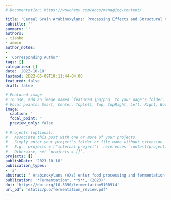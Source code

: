 ```yaml
---
# Documentation: https://wowchemy.com/docs/managing-content/

title: 'Cereal Grain Arabinoxylans: Processing Effects and Structural Changes during Food and Beverage Fermentations'
subtitle: ''
summary: ''
authors:
- tianbo
- admin
author_notes:
- 
- 'Corresponding Author'
tags: []
categories: []
date: '2023-10-18'
lastmod: 2022-05-09T10:11:44-04:00
featured: false
draft: false

# Featured image
# To use, add an image named `featured.jpg/png` to your page's folder.
# Focal points: Smart, Center, TopLeft, Top, TopRight, Left, Right, BottomLeft, Bottom, BottomRight.
image:
  caption: ''
  focal_point: ''
  preview_only: false

# Projects (optional).
#   Associate this post with one or more of your projects.
#   Simply enter your project's folder or file name without extension.
#   E.g. `projects = ["internal-project"]` references `content/project/deep-learning/index.md`.
#   Otherwise, set `projects = []`.
projects: []
publishDate: '2023-10-18'
publication_types:
- '2'
abstract: ' Arabinoxylans (AXs) enter food processing and fermentation scenarios whenever grain-based ingredients are utilized. Their impacts on process efficiency and food product quality range from strongly negative to clearly beneficial, depending on both the particular food product and the AX structure. This review will focus on two structure-function relationships between AXs and fermented food production: (1) AXs’ native structure in cereal grains and structural changes that arise during production of fermented foods and (2) the impacts of AXs on processing and production of grain-based fermented foods and beverages (bread, beer, and spirits) and how variations in AX structure shift these processing impacts. Results from recently published papers have provided new insights into the connection between AXs’ structure at the molecular level and their effects on fermented food production. The purpose of this article is to review the historical progress in this area and introduce updates from recent years. Current knowledge gaps in the area are highlighted.'
publication: '*Fermentation*, **9**, (2023)'
doi: 'https://doi.org/10.3390/fermentation9100914'
url_pdf: 'static/pub/fermentation_review.pdf'
---
```

